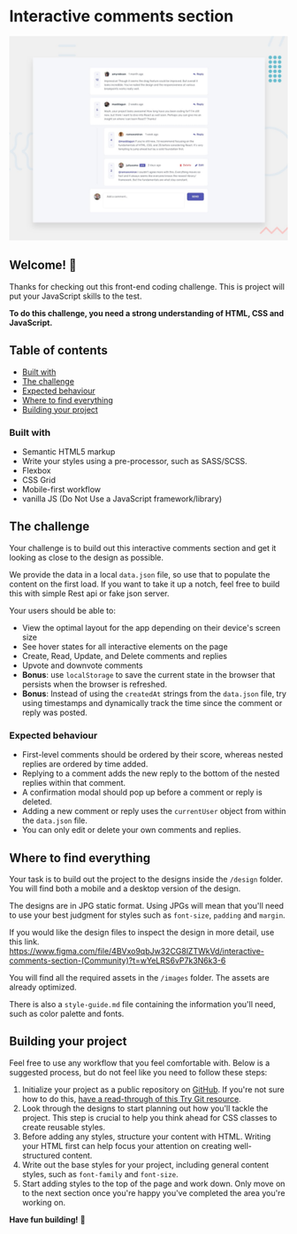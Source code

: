 # Interactive comments section

![Design preview for the Interactive comments section coding challenge](./design/desktop-preview.jpg)

## Welcome! 👋

Thanks for checking out this front-end coding challenge. This is project will put your JavaScript skills to the test.

**To do this challenge, you need a strong understanding of HTML, CSS and JavaScript.**

## Table of contents

- [Built with](#built-with)
- [The challenge](#the-challenge)
- [Expected behaviour](#expected-behaviour)
- [Where to find everything](#where-to-find-everything)
- [Building your project](#building-your-project)

### Built with

- Semantic HTML5 markup
- Write your styles using a pre-processor, such as SASS/SCSS.
- Flexbox
- CSS Grid
- Mobile-first workflow
- vanilla JS (Do Not Use a JavaScript framework/library)

## The challenge

Your challenge is to build out this interactive comments section and get it looking as close to the design as possible.

We provide the data in a local `data.json` file, so use that to populate the content on the first load. If you want to take it up a notch, feel free to build this with simple Rest api or fake json server.

Your users should be able to:

- View the optimal layout for the app depending on their device's screen size
- See hover states for all interactive elements on the page
- Create, Read, Update, and Delete comments and replies
- Upvote and downvote comments
- **Bonus**: use `localStorage` to save the current state in the browser that persists when the browser is refreshed.
- **Bonus**: Instead of using the `createdAt` strings from the `data.json` file, try using timestamps and dynamically track the time since the comment or reply was posted.

### Expected behaviour

- First-level comments should be ordered by their score, whereas nested replies are ordered by time added.
- Replying to a comment adds the new reply to the bottom of the nested replies within that comment.
- A confirmation modal should pop up before a comment or reply is deleted.
- Adding a new comment or reply uses the `currentUser` object from within the `data.json` file.
- You can only edit or delete your own comments and replies.

## Where to find everything

Your task is to build out the project to the designs inside the `/design` folder. You will find both a mobile and a desktop version of the design.

The designs are in JPG static format. Using JPGs will mean that you'll need to use your best judgment for styles such as `font-size`, `padding` and `margin`.

If you would like the design files to inspect the design in more detail, use this link.
https://www.figma.com/file/4BVxo9qbJw32CG8lZTWkVd/interactive-comments-section-(Community)?t=wYeLRS6vP7k3N6k3-6

You will find all the required assets in the `/images` folder. The assets are already optimized.

There is also a `style-guide.md` file containing the information you'll need, such as color palette and fonts.

## Building your project

Feel free to use any workflow that you feel comfortable with. Below is a suggested process, but do not feel like you need to follow these steps:

1. Initialize your project as a public repository on [GitHub](https://github.com/). If you're not sure how to do this, [have a read-through of this Try Git resource](https://try.github.io/).
2. Look through the designs to start planning out how you'll tackle the project. This step is crucial to help you think ahead for CSS classes to create reusable styles.
3. Before adding any styles, structure your content with HTML. Writing your HTML first can help focus your attention on creating well-structured content.
4. Write out the base styles for your project, including general content styles, such as `font-family` and `font-size`.
5. Start adding styles to the top of the page and work down. Only move on to the next section once you're happy you've completed the area you're working on.

**Have fun building!** 🚀
